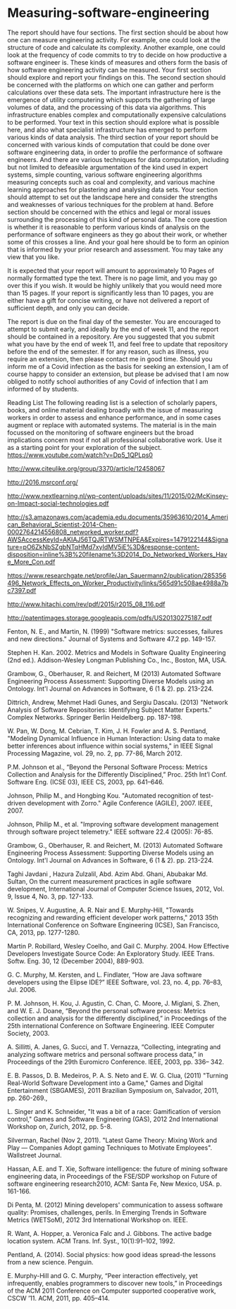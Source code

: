 # Measuring-software-engineering

The report should have four sections.
The first section should be about how one can measure engineering activity. For example, one could look at the structure of code and calculate its complexity. Another example, one could look at the frequency of code commits to try to decide on how productive a software engineer is. These kinds of measures and others form the basis of how software engineering activity can be measured. Your first section should explore and report your findings on this.
The second section should be concerned with the platforms on which one can gather and perform calculations over these data sets. The important infrastructure here is the emergence of utility computering which supports the gathering of large volumes of data, and the processing of this data via algorithms. This infrastructure enables complex and computationally expensive calculations to be performed. Your text in this section should explore what is possible here, and also what specialist infrastructure has emerged to perform various kinds of data analysis.
The third section of your report should be concerned with various kinds of computation that could be done over software engineering data, in order to profile the performance of software engineers. And there are various techniques for data computation, including but not limited to defeasible argumentation of the kind used in expert systems, simple counting, various software engineering algorithms measuring concepts such as coal and complexity, and various machine learning approaches for plastering and analysing data sets. Your section should attempt to set out the landscape here and consider the strengths and weaknesses of various techniques for the problem at hand.
Before section should be concerned with the ethics and legal or moral issues surrounding the processing of this kind of personal data. The core question is whether it is reasonable to perform various kinds of analysis on the performance of software engineers as they go about their work, or whether some of this crosses a line. And your goal here should be to form an opinion that is informed by your prior research and assessment. You may take any view that you like.

It is expected that your report will amount to approximately 10 Pages of normally formatted type the text. There is no page limit, and you may go over this if you wish. It would be highly unlikely that you would need more than 15 pages. If your report is significantly less than 10 pages, you are either have a gift for concise writing, or have not delivered a report of sufficient depth, and only you can decide. 

The report is due on the final day of the semester. You are encouraged to attempt to submit early, and ideally by the end of week 11, and the report should be contained in a repository. Are you suggested that you submit what you have by the end of week 11, and feel free to update that repository before the end of the semester.
If for any reason, such as illness, you require an extension, then please contact me in good time. Should you inform me of a Covid infection as the basis for seeking an extension, I am of course happy to consider an extension, but please be advised that I am now obliged to notify school authorities of any Covid of infection that I am informed of by students.  

Reading List
The following reading list is a selection of scholarly papers, books, and online material dealing broadly with the issue of measuring workers in order to assess and enhance performance, and in some cases augment or replace with automated systems. The material is in the main focussed on the monitoring of software engineers but the broad implications concern most if not all professional collaborative work. Use it as a starting point for your exploration of the subject.
https://www.youtube.com/watch?v=Dp5_1QPLps0

http://www.citeulike.org/group/3370/article/12458067

http://2016.msrconf.org/

http://www.nextlearning.nl/wp-content/uploads/sites/11/2015/02/McKinsey-on-Impact-social-technologies.pdf

http://s3.amazonaws.com/academia.edu.documents/35963610/2014_American_Behavioral_Scientist-2014-Chen-0002764214556808_networked_worker.pdf?AWSAccessKeyId=AKIAJ56TQJRTWSMTNPEA&Expires=1479122144&Signature=pO6ZkNbSZgbNTqHMd7xyIdMV5iE%3D&response-content-disposition=inline%3B%20filename%3D2014_Do_Networked_Workers_Have_More_Con.pdf

https://www.researchgate.net/profile/Jan_Sauermann2/publication/285356496_Network_Effects_on_Worker_Productivity/links/565d91c508ae4988a7bc7397.pdf

http://www.hitachi.com/rev/pdf/2015/r2015_08_116.pdf

http://patentimages.storage.googleapis.com/pdfs/US20130275187.pdf

Fenton, N. E., and Martin, N. (1999) "Software metrics: successes, failures and new directions." Journal of Systems and Software 47.2 pp. 149-157.

Stephen H. Kan. 2002. Metrics and Models in Software Quality Engineering (2nd ed.). Addison-Wesley Longman Publishing Co., Inc., Boston, MA, USA.

Grambow, G., Oberhauser, R. and Reichert, M (2013) Automated Software Engineering Process Assessment: Supporting Diverse Models using an Ontology. Int'l Journal on Advances in Software, 6 (1 & 2). pp. 213-224.

Dittrich, Andrew, Mehmet Hadi Gunes, and Sergiu Dascalu. (2013) "Network Analysis of Software Repositories: Identifying Subject Matter Experts." Complex Networks. Springer Berlin Heidelberg. pp. 187-198.

W. Pan, W. Dong, M. Cebrian, T. Kim, J. H. Fowler and A. S. Pentland, "Modeling Dynamical Influence in Human Interaction: Using data to make better inferences about influence within social systems," in IEEE Signal Processing Magazine, vol. 29, no. 2, pp. 77-86, March 2012.

P.M. Johnson et al., “Beyond the Personal Software Process: Metrics Collection and Analysis for the Differently Disciplined,” Proc. 25th Int’l Conf. Software Eng. (ICSE 03), IEEE CS, 2003, pp. 641–646.

Johnson, Philip M., and Hongbing Kou. "Automated recognition of test-driven development with Zorro." Agile Conference (AGILE), 2007. IEEE, 2007.

Johnson, Philip M., et al. "Improving software development management through software project telemetry." IEEE software 22.4 (2005): 76-85.

Grambow, G., Oberhauser, R. and Reichert, M. (2013) Automated Software Engineering Process Assessment: Supporting Diverse Models using an Ontology. Int'l Journal on Advances in Software, 6 (1 & 2). pp. 213-224.

Taghi Javdani , Hazura Zulzalil, Abd. Azim Abd. Ghani, Abubakar Md. Sultan, On the current measurement practices in agile software development, International Journal of Computer Science Issues, 2012, Vol. 9, Issue 4, No. 3, pp. 127-133.

W. Snipes, V. Augustine, A. R. Nair and E. Murphy-Hill, "Towards recognizing and rewarding efficient developer work patterns," 2013 35th International Conference on Software Engineering (ICSE), San Francisco, CA, 2013, pp. 1277-1280.

Martin P. Robillard, Wesley Coelho, and Gail C. Murphy. 2004. How Effective Developers Investigate Source Code: An Exploratory Study. IEEE Trans. Softw. Eng. 30, 12 (December 2004), 889-903.

G. C. Murphy, M. Kersten, and L. Findlater, “How are Java software developers using the Elipse IDE?” IEEE Software, vol. 23, no. 4, pp. 76–83, Jul. 2006.

P. M. Johnson, H. Kou, J. Agustin, C. Chan, C. Moore, J. Miglani, S. Zhen, and W. E. J. Doane, “Beyond the personal software process: Metrics collection and analysis for the differently disciplined,” in Proceedings of the 25th international Conference on Software Engineering. IEEE Computer Society, 2003.

A. Sillitti, A. Janes, G. Succi, and T. Vernazza, “Collecting, integrating and analyzing software metrics and personal software process data,” in Proceedings of the 29th Euromicro Conference. IEEE, 2003, pp. 336– 342.

E. B. Passos, D. B. Medeiros, P. A. S. Neto and E. W. G. Clua, (2011) "Turning Real-World Software Development into a Game," Games and Digital Entertainment (SBGAMES), 2011 Brazilian Symposium on, Salvador, 2011, pp. 260-269.,

L. Singer and K. Schneider, "It was a bit of a race: Gamification of version control," Games and Software Engineering (GAS), 2012 2nd International Workshop on, Zurich, 2012, pp. 5-8.

Silverman, Rachel (Nov 2, 2011). "Latest Game Theory: Mixing Work and Play — Companies Adopt gaming Techniques to Motivate Employees". Wallstreet Journal.

Hassan, A.E. and T. Xie, Software intelligence: the future of mining software engineering data, in Proceedings of the FSE/SDP workshop on Future of software engineering research2010, ACM: Santa Fe, New Mexico, USA. p. 161-166.

Di Penta, M. (2012) Mining developers' communication to assess software quality: Promises, challenges, perils. In Emerging Trends in Software Metrics (WETSoM), 2012 3rd International Workshop on. IEEE.

R. Want, A. Hopper, a. Veronica Falc and J. Gibbons. The active badge location system. ACM Trans. Inf. Syst., 10(1):91–102, 1992.

Pentland, A. (2014). Social physics: how good ideas spread-the lessons from a new science. Penguin.

E. Murphy-Hill and G. C. Murphy, “Peer interaction effectively, yet infrequently, enables programmers to discover new tools,” in Proceedings of the ACM 2011 Conference on Computer supported cooperative work, CSCW ’11. ACM, 2011, pp. 405–414.
